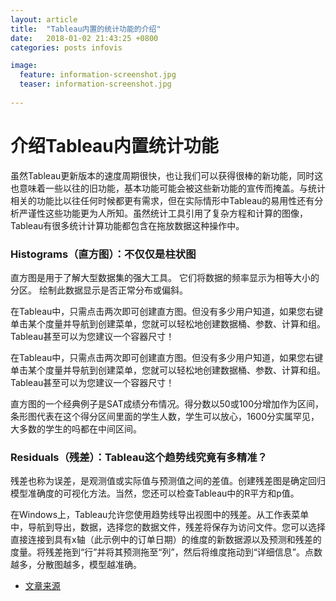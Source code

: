 ```yaml
---
layout: article
title:  "Tableau内置的统计功能的介绍"
date:   2018-01-02 21:43:25 +0800
categories: posts infovis

image:
  feature: information-screenshot.jpg
  teaser: information-screenshot.jpg
 
---
```


# 介绍Tableau内置统计功能



虽然Tableau更新版本的速度周期很快，也让我们可以获得很棒的新功能，同时这也意味着一些以往的旧功能，基本功能可能会被这些新功能的宣传而掩盖。与统计相关的功能比以往任何时候都更有需求，但在实际情形中Tableau的易用性还有分析严谨性这些功能更为人所知。虽然统计工具引用了复杂方程和计算的图像，Tableau有很多统计计算功能都包含在拖放数据这种操作中。

### Histograms（直方图）：不仅仅是柱状图

直方图是用于了解大型数据集的强大工具。 它们将数据的频率显示为相等大小的分区。 绘制此数据显示是否正常分布或偏斜。 

在Tableau中，只需点击两次即可创建直方图。但没有多少用户知道，如果您右键单击某个度量并导航到创建菜单，您就可以轻松地创建数据桶、参数、计算和组。Tableau甚至可以为您建议一个容器尺寸！ 

在Tableau中，只需点击两次即可创建直方图。但没有多少用户知道，如果您右键单击某个度量并导航到创建菜单，您就可以轻松地创建数据桶、参数、计算和组。Tableau甚至可以为您建议一个容器尺寸！

直方图的一个经典例子是SAT成绩分布情况。得分数以50或100分增加作为区间，条形图代表在这个得分区间里面的学生人数，学生可以放心，1600分实属罕见，大多数的学生的吗都在中间区间。

### Residuals（残差）：Tableau这个趋势线究竟有多精准？

残差也称为误差，是观测值或实际值与预测值之间的差值。创建残差图是确定回归模型准确度的可视化方法。当然，您还可以检查Tableau中的R平方和p值。 

在Windows上，Tableau允许您使用趋势线导出视图中的残差。从工作表菜单中，导航到导出，数据，选择您的数据文件，残差将保存为访问文件。您可以选择直接连接到具有x轴（此示例中的订单日期）的维度的新数据源以及预测和残差的度量。将残差拖到“行”并将其预测拖至“列”，然后将维度拖动到“详细信息”。点数越多，分散图越多，模型越准确。


* [文章来源](https://www.douban.com/note/622829159/)